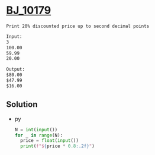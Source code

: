 # [BJ_10179](https://acmicpc.net/problem/10179)

```en
Print 20% discounted price up to second decimal points
```

```txt
Input:
3
100.00
59.99
20.00

Output:
$80.00
$47.99
$16.00
```

## Solution

* py

  ```py
  N = int(input())
  for _ in range(N):
    price = float(input())
    print(f"${price * 0.8:.2f}")
  ```
